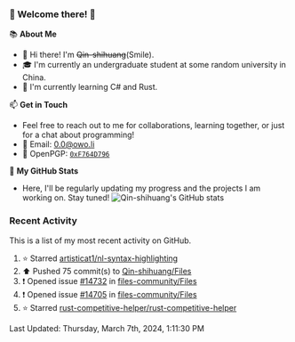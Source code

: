 ### 🌟 Welcome there! 🌟

📚 **About Me**
- 👋 Hi there! I'm ~~Qin-shihuang~~(Smile).
- 🎓 I'm currently an undergraduate student at some random university in China.
- 🌱 I'm currently learning C# and Rust.

📫 **Get in Touch**
- Feel free to reach out to me for collaborations, learning together, or just for a chat about programming!
- 📩 Email: 0.0@owo.li
- 🔑 OpenPGP: [`0xF764D796`](https://keys.openpgp.org/vks/v1/by-fingerprint/99D5AF94A1585E16E14895EFBF6C0BF4F764D796)


📝 **My GitHub Stats**
- Here, I'll be regularly updating my progress and the projects I am working on. Stay tuned!
![Qin-shihuang's GitHub stats](https://github-readme-stats.vercel.app/api?username=Qin-shihuang&show_icons=true)

### Recent Activity

This is a list of my most recent activity on GitHub.

<!--RECENT_ACTIVITY:start-->
1. ⭐ Starred [artisticat1/nl-syntax-highlighting](https://github.com/artisticat1/nl-syntax-highlighting)<br>
2. ⬆️ Pushed 75 commit(s) to [Qin-shihuang/Files](https://github.com/Qin-shihuang/Files)<br>
3. ❗️ Opened issue [#14732](https://github.com/files-community/Files/issues/14732) in [files-community/Files](https://github.com/files-community/Files)<br>
4. ❗️ Opened issue [#14705](https://github.com/files-community/Files/issues/14705) in [files-community/Files](https://github.com/files-community/Files)<br>
5. ⭐ Starred [rust-competitive-helper/rust-competitive-helper](https://github.com/rust-competitive-helper/rust-competitive-helper)<br>
<!--RECENT_ACTIVITY:end-->

<!--RECENT_ACTIVITY:last_update-->
Last Updated: Thursday, March 7th, 2024, 1:11:30 PM
<!--RECENT_ACTIVITY:last_update_end-->
